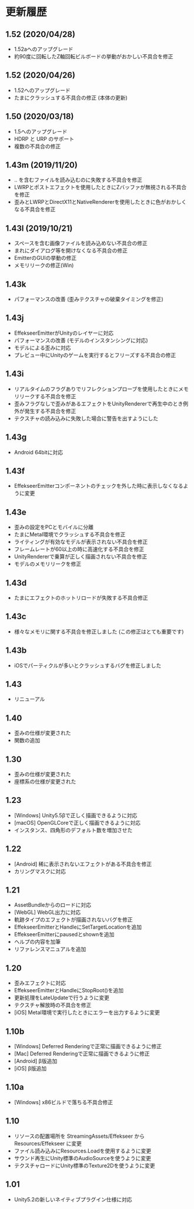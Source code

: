 ﻿# 更新履歴

## 1.52 (2020/04/28)

- 1.52aへのアップグレード
- 約90度に回転したZ軸回転ビルボードの挙動がおかしい不具合を修正

## 1.52 (2020/04/26)

- 1.52へのアップグレード
- たまにクラッシュする不具合の修正 (本体の更新)

## 1.50 (2020/03/18)

- 1.5へのアップグレード
- HDRP と URP のサポート
- 複数の不具合の修正

## 1.43m (2019/11/20)

- .. を含むファイルを読み込むのに失敗する不具合を修正
- LWRPとポストエフェクトを使用したときにZバッファが無視される不具合を修正
- 歪みとLWRPとDirectX11とNativeRendererを使用したときに色がおかしくなる不具合を修正

## 1.43l (2019/10/21)

- スペースを含む画像ファイルを読み込めない不具合の修正
- まれにダイアログ等を開けなくなる不具合の修正
- EmitterのGUIの挙動の修正
- メモリリークの修正(Win)

## 1.43k

- パフォーマンスの改善 (歪みテクスチャの破棄タイミングを修正)

## 1.43j

- EffekseerEmitterがUnityのレイヤーに対応
- パフォーマンスの改善 (モデルのインスタンシングに対応)
- モデルによる歪みに対応
- プレビュー中にUnityのゲームを実行するとフリーズする不具合の修正

## 1.43i

- リアルタイムのフラグありでリフレクションプローブを使用したときにメモリリークする不具合を修正
- 歪みフラグなしで歪みがあるエフェクトをUnityRendererで再生中のとき例外が発生する不具合を修正
- テクスチャの読み込みに失敗した場合に警告を出すようにした

## 1.43g

- Android 64bitに対応

## 1.43f

- EffekseerEmitterコンポーネントのチェックを外した時に表示しなくなるように変更

## 1.43e

- 歪みの設定をPCとモバイルに分離
- たまにMetal環境でクラッシュする不具合を修正
- ライティングが有効なモデルが表示されない不具合を修正
- フレームレートが60以上の時に高速化する不具合を修正
- UnityRendererで乗算が正しく描画されない不具合を修正
- モデルのメモリリークを修正

## 1.43d

- たまにエフェクトのホットリロードが失敗する不具合修正

## 1.43c

- 様々なメモリに関する不具合を修正しました (この修正はとても重要です)

## 1.43b

- iOSでパーティクルが多いとクラッシュするバグを修正しました

## 1.43
- リニューアル

## 1.40
- 歪みの仕様が変更された
- 関数の追加

## 1.30
- 歪みの仕様が変更された
- 座標系の仕様が変更された

## 1.23
- [Windows] Unity5.5βで正しく描画できるように対応
- [macOS] OpenGLCoreで正しく描画できるように対応
- インスタンス、四角形のデフォルト数を増加させた

## 1.22
- [Android] 稀に表示されないエフェクトがある不具合を修正
- カリングマスクに対応

## 1.21
- AssetBundleからのロードに対応
- [WebGL] WebGL出力に対応
- 軌跡タイプのエフェクトが描画されないバグを修正
- EffekseerEmitterとHandleにSetTargetLocationを追加
- EffekseerEmitterにpausedとshownを追加
- ヘルプの内容を加筆
- リファレンスマニュアルを追加

## 1.20
- 歪みエフェクトに対応
- EffekseerEmitterとHandleにStopRoot()を追加
- 更新処理をLateUpdateで行うように変更
- テクスチャ解放時の不具合を修正
- [iOS] Metal環境で実行したときにエラーを出力するように変更

## 1.10b
- [Windows] Deferred Renderingで正常に描画できるように修正
- [Mac] Deferred Renderingで正常に描画できるように修正
- [Android] β版追加
- [iOS] β版追加

## 1.10a
- [Windows] x86ビルドで落ちる不具合修正

## 1.10
- リソースの配置場所を StreamingAssets/Effekseer から Resources/Effekseer に変更
- ファイル読み込みにResources.Loadを使用するように変更
- サウンド再生にUnity標準のAudioSourceを使うように変更
- テクスチャロードにUnity標準のTexture2Dを使うように変更

## 1.01
- Unity5.2の新しいネイティブプラグイン仕様に対応
